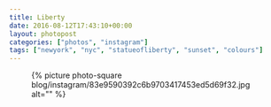 ```yaml
---
title: Liberty
date: 2016-08-12T17:43:10+00:00
layout: photopost
categories: ["photos", "instagram"]
tags: ["newyork", "nyc", "statueofliberty", "sunset", "colours"]
---
```


<figure class="photo photo--square">
  {% picture photo-square blog/instagram/83e9590392c6b9703417453ed5d69f32.jpg alt="" %}
</figure>


